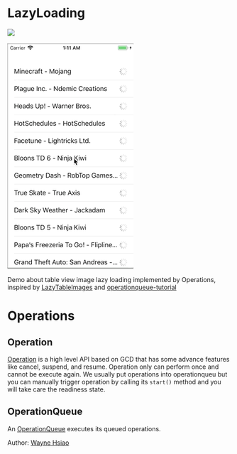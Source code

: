 # LazyLoading
![](https://img.shields.io/badge/Swift-v4.2-blue)

![lazy_loading](./lazy_loading.gif)

Demo about table view image lazy loading implemented by Operations, inspired by [LazyTableImages](https://developer.apple.com/library/archive/samplecode/LazyTableImages/Introduction/Intro.html#//apple_ref/doc/uid/DTS40009394-Intro-DontLinkElementID_2) and [operationqueue-tutorial](https://www.raywenderlich.com/5293-operation-and-operationqueue-tutorial-in-swift) 

# Operations
## Operation
[Operation](https://developer.apple.com/documentation/foundation/operation) is a high level API based on GCD that has some advance features like cancel, suspend, and resume.
Operation only can perform once and cannot be execute again.
We usually put operations into operationqueu but you can manually trigger operation by calling its `start()` method and you will take care the readiness state.
## OperationQueue
An [OperationQueue](https://developer.apple.com/documentation/foundation/operationqueue) executes its queued operations.

Author: [Wayne Hsiao](mailto:chronicqazxc@gmail.com)
